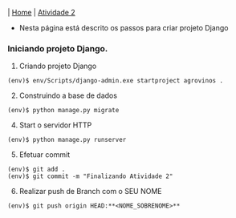 |  [Home](/README.md)  |  [Atividade 2](/doc/atv2.md)

*  Nesta página está descrito os passos para criar projeto Django

### Iniciando projeto Django.
1. Criando projeto Django
```
(env)$ env/Scripts/django-admin.exe startproject agrovinos .
```
2. Construindo a base de dados
```
(env)$ python manage.py migrate
```
4. Start o servidor HTTP
```
(env)$ python manage.py runserver
```
5. Efetuar commit 
```
(env)$ git add .
(env)$ git commit -m "Finalizando Atividade 2"
```
6. Realizar push de Branch com o SEU NOME
```
(env)$ git push origin HEAD:**<NOME_SOBRENOME>**
```
